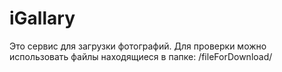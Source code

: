 # iGallary

Это сервис для загрузки фотографий.
Для проверки можно использовать файлы находящиеся в папке:
/fileForDownload/

